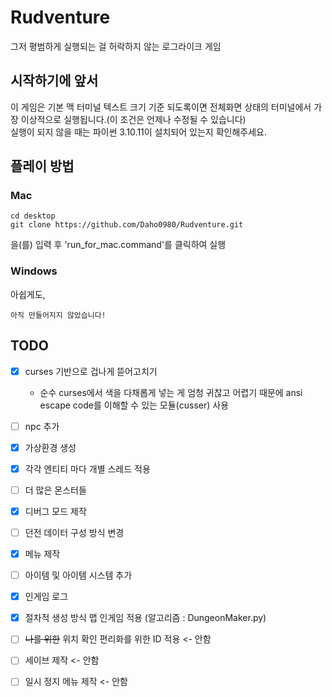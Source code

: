 # Rudventure
그저 평범하게 실행되는 걸 허락하지 않는 로그라이크 게임   
   
## 시작하기에 앞서   
   이 게임은 기본 맥 터미널 텍스트 크기 기준 되도록이면 전체화면 상태의 터미널에서 가장 이상적으로 실행됩니다.(이 조건은 언제나 수정될 수 있습니다)   
   실행이 되지 않을 때는 파이썬 3.10.11이 설치되어 있는지 확인해주세요.

## 플레이 방법   
### Mac   
```
cd desktop
git clone https://github.com/Daho0980/Rudventure.git
```
을(를) 입력 후 'run_for_mac.command'를 클릭하여 실행   

### Windows   
아쉽게도,   
```
아직 만들어지지 않았습니다!
```

## TODO   
- [x] curses 기반으로 겁나게 뜯어고치기   
    - 순수 curses에서 색을 다채롭게 넣는 게 엄청 귀찮고 어렵기 때문에 ansi escape code를 이해할 수 있는 모듈(cusser) 사용   
- [ ] npc 추가   
- [x] 가상환경 생성   
- [x] 각각 엔티티 마다 개별 스레드 적용   
- [ ] 더 많은 몬스터들   
- [x] 디버그 모드 제작   
- [ ] 던전 데이터 구성 방식 변경   
- [x] 메뉴 제작   
- [ ] 아이템 및 아이템 시스템 추가   
- [x] 인게임 로그   
- [x] 절차적 생성 방식 맵 인게임 적용 (알고리즘 : DungeonMaker.py)   
   
- [ ] ~~나를 위한~~ 위치 확인 편리화를 위한 ID 적용 <- 안함   
- [ ] 세이브 제작 <- 안함   
- [ ] 일시 정지 메뉴 제작 <- 안함   